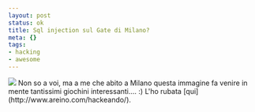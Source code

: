 ```yaml
--- 
layout: post
status: ok
title: Sql injection sul Gate di Milano?
meta: {}
tags: 
- hacking
- awesome
---
```

<img src="http://www.lastknight.com/download//mini.jpg"/>  
Non so a voi, ma a me che abito a Milano questa immagine fa venire in mente tantissimi giochini interessanti.... :)  
L'ho rubata [qui](http://www.areino.com/hackeando/).  
  
 
